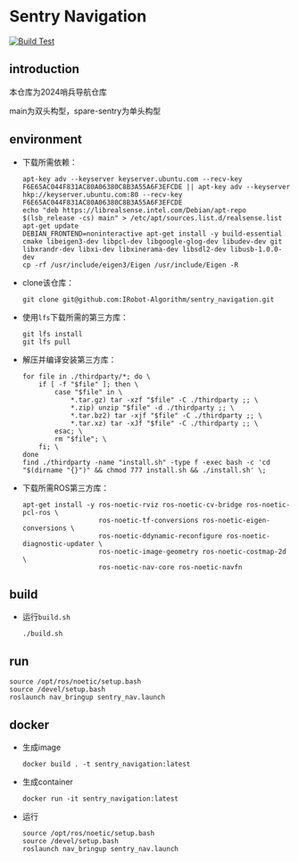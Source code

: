 # Sentry Navigation

[![Build Test](https://github.com/IRobot-Algorithm/sentry_navigation/actions/workflows/build-CI.yaml/badge.svg)](https://github.com/IRobot-Algorithm/sentry_navigation/actions/workflows/build-CI.yaml)

## introduction

本仓库为2024哨兵导航仓库

main为双头构型，spare-sentry为单头构型

## environment

- 下载所需依赖：

  ```shell
  apt-key adv --keyserver keyserver.ubuntu.com --recv-key F6E65AC044F831AC80A06380C8B3A55A6F3EFCDE || apt-key adv --keyserver hkp://keyserver.ubuntu.com:80 --recv-key F6E65AC044F831AC80A06380C8B3A55A6F3EFCDE
  echo "deb https://librealsense.intel.com/Debian/apt-repo $(lsb_release -cs) main" > /etc/apt/sources.list.d/realsense.list
  apt-get update
  DEBIAN_FRONTEND=noninteractive apt-get install -y build-essential cmake libeigen3-dev libpcl-dev libgoogle-glog-dev libudev-dev git libxrandr-dev libxi-dev libxinerama-dev libsdl2-dev libusb-1.0.0-dev
  cp -rf /usr/include/eigen3/Eigen /usr/include/Eigen -R
  ```

- clone该仓库：

  ```shell
  git clone git@github.com:IRobot-Algorithm/sentry_navigation.git
  ```

- 使用`lfs`下载所需的第三方库：

  ```shell
  git lfs install
  git lfs pull
  ```

- 解压并编译安装第三方库：

  ```shell
  for file in ./thirdparty/*; do \
      if [ -f "$file" ]; then \
          case "$file" in \
              *.tar.gz) tar -xzf "$file" -C ./thirdparty ;; \
              *.zip) unzip "$file" -d ./thirdparty ;; \
              *.tar.bz2) tar -xjf "$file" -C ./thirdparty ;; \
              *.tar.xz) tar -xJf "$file" -C ./thirdparty ;; \
          esac; \
          rm "$file"; \
      fi; \
  done
  find ./thirdparty -name "install.sh" -type f -exec bash -c 'cd "$(dirname "{}")" && chmod 777 install.sh && ./install.sh' \;
  ```

- 下载所需ROS第三方库：

  ```shell
  apt-get install -y ros-noetic-rviz ros-noetic-cv-bridge ros-noetic-pcl-ros \
                     ros-noetic-tf-conversions ros-noetic-eigen-conversions \
                     ros-noetic-ddynamic-reconfigure ros-noetic-diagnostic-updater \
                     ros-noetic-image-geometry ros-noetic-costmap-2d \
                     ros-noetic-nav-core ros-noetic-navfn
  ```

## build

- 运行`build.sh`

  ```shell
  ./build.sh
  ```

  

## run

``` shell
source /opt/ros/noetic/setup.bash
source /devel/setup.bash
roslaunch nav_bringup sentry_nav.launch
```

## docker

- 生成image

  ```shell
  docker build . -t sentry_navigation:latest
  ```

- 生成container

  ```shell
  docker run -it sentry_navigation:latest
  ```

- 运行

  ```shell
  source /opt/ros/noetic/setup.bash
  source /devel/setup.bash
  roslaunch nav_bringup sentry_nav.launch
  ```

  
